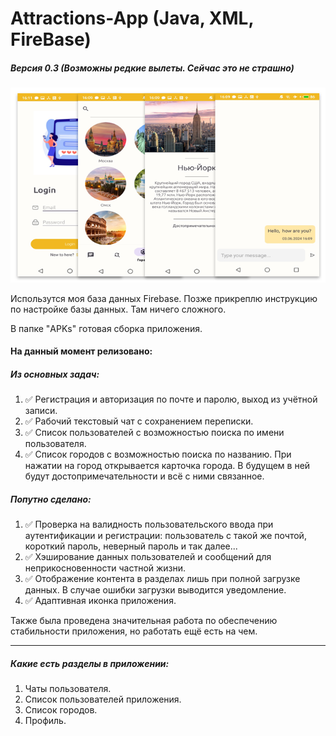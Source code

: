 ﻿# Attractions-App (Java, XML, FireBase)
##### Версия 0.3 (Возможны редкие вылеты. Сейчас это не страшно)

![Alt-текст](https://github.com/technoMi/Attractions-App/blob/main/img/maket.png)

Использутся моя база данных Firebase. Позже прикреплю инструкцию по настройке базы данных. Там ничего сложного. 

В папке "APKs" готовая сборка приложения.

#### На данный момент релизовано:

##### Из основных задач:
1. ✅ Регистрация и авторизация по почте и паролю, выход из учётной записи.
2. ✅ Рабочий текстовый чат с сохранением переписки.
3. ✅ Список пользователей с возможностью поиска по имени пользователя.
4. ✅ Список городов с возможностью поиска по названию. При нажатии на город открывается карточка города. В будущем в ней будут достопримечательности и всё с ними связанное.

##### Попутно сделано:
1. ✅ Проверка на валидность пользовательского ввода при аутентификации и регистрации: пользователь с такой же почтой, короткий пароль, неверный пароль и так далее...
2. ✅ Хэширование данных пользователей и сообщений для неприкосновенности частной жизни.
3. ✅ Отображение контента в разделах лишь при полной загрузке данных. В случае ошибки загрузки выводится уведомление.
4. ✅ Адаптивная иконка приложения.

Также была проведена значительная работа по обеспечению стабильности приложения, но работать ещё есть на чем.

---

##### Какие есть разделы в приложении:
1. Чаты пользователя.
2. Список пользователей приложения.
3. Список городов.
4. Профиль.
